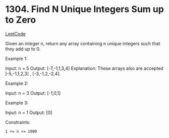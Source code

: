 # 1304. Find N Unique Integers Sum up to Zero

[LeetCode](https://leetcode.com/problems/find-n-unique-integers-sum-up-to-zero/)

Given an integer n, return any array containing n unique integers such that they add up to 0.



Example 1:

Input: n = 5
Output: [-7,-1,1,3,4]
Explanation: These arrays also are accepted [-5,-1,1,2,3] , [-3,-1,2,-2,4].

Example 2:

Input: n = 3
Output: [-1,0,1]

Example 3:

Input: n = 1
Output: [0]



Constraints:

    1 <= n <= 1000

